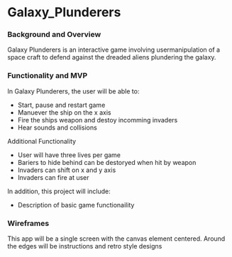 # Galaxy_Plunderers

### Background and Overview

Galaxy Plunderers is an interactive game involving usermanipulation of a space craft to defend against the dreaded aliens   plundering the galaxy.  

### Functionality and MVP

In Galaxy Plunderers, the user will be able to:

  * Start, pause and restart game
  * Manuever the ship on the x axis
  * Fire the ships weapon and destoy incomming invaders
  * Hear sounds and collisions
  
 Additional Functionality
  * User will have three lives per game
  * Bariers to hide behind can be destoryed when hit by weapon
  * Invaders can shift on x and y axis
  * Invaders can fire at user
  
In addition, this project will include:

  * Description of basic game functionaility
  
### Wireframes

This app will be a single screen with the canvas element centered.  Around the edges will be instructions and retro style    designs

  
